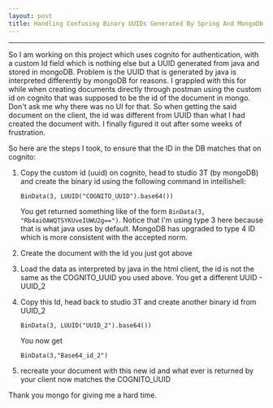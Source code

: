 ```yaml
---
layout: post
title: Handling Confusing Binary UUIDs Generated By Spring And MongoDb
---
```

---
So I am working on this project which uses cognito for authentication, with a custom Id field which is nothing else but a UUID generated from java and stored in mongoDB. Problem is the UUID that is generated by java is interpreted differently by mongoDB for reasons. I grappled with this for while when creating documents directly through postman using the custom id on cognito that was supposed to be the id of the document in mongo. Don't ask me why there was no UI for that. So when getting the said document on the client, the id was different from UUID than what I had created the document with. I finally figured it out after some weeks of frustration.

So here are the steps I took, to ensure that the ID in the DB matches that on cognito:

1. Copy the custom id (uuid) on cognito, head to studio 3T (by mongoDB) and create the binary id using the following command in intellishell:

   `BinData(3, LUUID("COGNITO_UUID").base64())`
   
   You get returned something like of the form `BinData(3, "Rb4aiOAWQTSYKUveIUWU2g==")`.
   Notice that I'm using type 3 here because that is what java uses by default. MongoDB has upgraded to type 4 ID which is more consistent with the accepted norm.

2. Create the document with the Id you just got above
3. Load the data as interpreted by java in the html client, the id is not the same as the COGNITO_UUID you used above. You get a different UUID - UUID_2
4. Copy this Id, head back to studio 3T and create another binary id from UUID_2
   
   `BinData(3, LUUID("UUID_2").base64())`
   
   You now get 
   
   `BinData(3,"Base64_id_2")`

5. recreate your document with this new id and what ever is returned by your client now matches the COGNITO_UUID

Thank you mongo for giving me a hard time.

